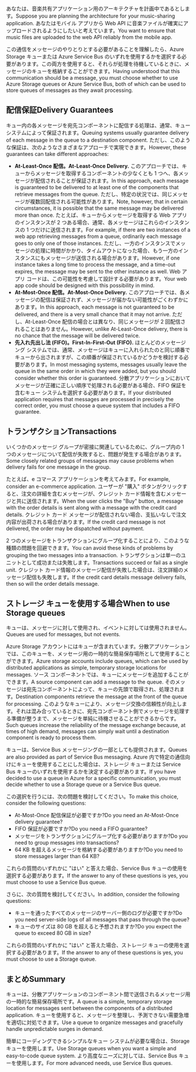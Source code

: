 <span data-ttu-id="64b97-101">あなたは、音楽共有アプリケーション用のアーキテクチャを計画中であるとします。</span><span class="sxs-lookup"><span data-stu-id="64b97-101">Suppose you are planning the architecture for your music-sharing application.</span></span> <span data-ttu-id="64b97-102">あなたはモバイル アプリから Web API に音楽ファイルが確実にアップロードされるようにしたいと考えています。</span><span class="sxs-lookup"><span data-stu-id="64b97-102">You want to ensure that music files are uploaded to the web API reliably from the mobile app.</span></span>

<span data-ttu-id="64b97-103">この通信をメッセージのやりとりとする必要があることを理解したら、Azure Storage キューまたは Azure Service Bus のいずれを使用するかを選択する必要があります。この両方を使用すると、それらが処理を待機しているときに、メッセージのキューを格納することができます。</span><span class="sxs-lookup"><span data-stu-id="64b97-103">Having understood that this communication should be a message, you must choose whether to use Azure Storage queues or Azure Service Bus, both of which can be used to store queues of messages as they await processing.</span></span>

## <a name="delivery-guarantees"></a><span data-ttu-id="64b97-104">配信保証</span><span class="sxs-lookup"><span data-stu-id="64b97-104">Delivery Guarantees</span></span>

<span data-ttu-id="64b97-105">キュー内の各メッセージを宛先コンポーネントに配信する処理は、通常、キュー システムによって保証されます。</span><span class="sxs-lookup"><span data-stu-id="64b97-105">Queuing systems usually guarantee delivery of each message in the queue to a destination component.</span></span> <span data-ttu-id="64b97-106">ただし、このような保証は、次のようなさまざまなアプローチで実現できます。</span><span class="sxs-lookup"><span data-stu-id="64b97-106">However, these guarantees can take different approaches:</span></span>

- <span data-ttu-id="64b97-107">**At-Least-Once 配信。**</span><span class="sxs-lookup"><span data-stu-id="64b97-107">**At-Least-Once Delivery.**</span></span> <span data-ttu-id="64b97-108">このアプローチでは、キューからメッセージを取得するコンポーネントの少なくとも 1 つへ、各メッセージが配信されることが保証されます。</span><span class="sxs-lookup"><span data-stu-id="64b97-108">In this approach, each message is guaranteed to be delivered to at least one of the components that retrieve messages from the queue.</span></span> <span data-ttu-id="64b97-109">ただし、特定の状況では、同じメッセージが複数回配信される可能性があります。</span><span class="sxs-lookup"><span data-stu-id="64b97-109">Note, however, that in certain circumstances, it is possible that the same message may be delivered more than once.</span></span> <span data-ttu-id="64b97-110">たとえば、キューからメッセージを取得する Web アプリのインスタンスが 2 つある場合、通常、各メッセージはこれらのインスタンスの 1 つだけに送信されます。</span><span class="sxs-lookup"><span data-stu-id="64b97-110">For example, if there are two instances of a web app retrieving messages from a queue, ordinarily each message goes to only one of those instances.</span></span> <span data-ttu-id="64b97-111">ただし、一方のインスタンスでメッセージの処理に時間がかかり、タイムアウトになった場合、もう一方のインスタンスにもメッセージが送信される場合があります。</span><span class="sxs-lookup"><span data-stu-id="64b97-111">However, if one instance takes a long time to process the message, and a time-out expires, the message may be sent to the other instance as well.</span></span> <span data-ttu-id="64b97-112">Web アプリ コードは、この可能性を考慮して設計する必要があります。</span><span class="sxs-lookup"><span data-stu-id="64b97-112">Your web app code should be designed with this possibility in mind.</span></span>
- <span data-ttu-id="64b97-113">**At-Most-Once 配信。**</span><span class="sxs-lookup"><span data-stu-id="64b97-113">**At-Most-Once Delivery.**</span></span> <span data-ttu-id="64b97-114">このアプローチでは、各メッセージの配信は保証されず、メッセージが届かない可能性がごくわずかにあります。</span><span class="sxs-lookup"><span data-stu-id="64b97-114">In this approach, each message is not guaranteed to be delivered, and there is a very small chance that it may not arrive.</span></span> <span data-ttu-id="64b97-115">ただし、At-Least-Once 配信の場合とは異なり、同じメッセージが 2 回配信されることはありません。</span><span class="sxs-lookup"><span data-stu-id="64b97-115">However, unlike At-Least-Once delivery, there is no chance that the message will be delivered twice.</span></span>
- <span data-ttu-id="64b97-116">**先入れ先出し法 (FIFO)。**</span><span class="sxs-lookup"><span data-stu-id="64b97-116">**First-In-First-Out (FIFO).**</span></span> <span data-ttu-id="64b97-117">ほとんどのメッセージング システムでは、通常、メッセージはキューに入れられたのと同じ順番でキューから出されますが、この順番が保証されているかどうかを検討する必要があります。</span><span class="sxs-lookup"><span data-stu-id="64b97-117">In most messaging systems, messages usually leave the queue in the same order in which they were added, but you should consider whether this order is guaranteed.</span></span> <span data-ttu-id="64b97-118">分散アプリケーションにおいてメッセージが正確に正しい順序で処理される必要がある場合、FIFO 保証を含むキュー システムを選択する必要があります。</span><span class="sxs-lookup"><span data-stu-id="64b97-118">If your distributed application requires that messages are processed in precisely the correct order, you must choose a queue system that includes a FIFO guarantee.</span></span>

## <a name="transactions"></a><span data-ttu-id="64b97-119">トランザクション</span><span class="sxs-lookup"><span data-stu-id="64b97-119">Transactions</span></span>

<span data-ttu-id="64b97-120">いくつかのメッセージ グループが密接に関連しているために、グループ内の 1 つのメッセージについて配信が失敗すると、問題が発生する場合があります。</span><span class="sxs-lookup"><span data-stu-id="64b97-120">Some closely related groups of messages may cause problems when delivery fails for one message in the group.</span></span>

<span data-ttu-id="64b97-121">たとえば、e コマース アプリケーションを考えてみます。</span><span class="sxs-lookup"><span data-stu-id="64b97-121">For example, consider an e-commerce application.</span></span> <span data-ttu-id="64b97-122">ユーザーが "購入" ボタンがクリックすると、注文の詳細を含むメッセージが、クレジット カード情報を含むメッセージと共に送信されます。</span><span class="sxs-lookup"><span data-stu-id="64b97-122">When the user clicks the "Buy" button, a message with the order details is sent along with a message with the credit card details.</span></span> <span data-ttu-id="64b97-123">クレジット カード メッセージが配信されない場合、支払いなしで注文内容が出荷される場合があります。</span><span class="sxs-lookup"><span data-stu-id="64b97-123">If the credit card message is not delivered, the order may be dispatched without payment.</span></span>

<span data-ttu-id="64b97-124">2 つのメッセージをトランザクションにグループ化することにより、このような種類の問題を回避できます。</span><span class="sxs-lookup"><span data-stu-id="64b97-124">You can avoid these kinds of problems by grouping the two messages into a transaction.</span></span> <span data-ttu-id="64b97-125">トランザクションは単一のユニットとして成功または失敗します。</span><span class="sxs-lookup"><span data-stu-id="64b97-125">Transactions succeed or fail as a single unit.</span></span> <span data-ttu-id="64b97-126">クレジット カード情報のメッセージ配信が失敗した場合は、注文詳細のメッセージ配信も失敗します。</span><span class="sxs-lookup"><span data-stu-id="64b97-126">If the credit card details message delivery fails, then so will the order details message.</span></span>

## <a name="when-to-use-storage-queues"></a><span data-ttu-id="64b97-127">ストレージ キューを使用する場合</span><span class="sxs-lookup"><span data-stu-id="64b97-127">When to use Storage queues</span></span>

<span data-ttu-id="64b97-128">キューは、メッセージに対して使用され、イベントに対しては使用されません。</span><span class="sxs-lookup"><span data-stu-id="64b97-128">Queues are used for messages, but not events.</span></span>

<span data-ttu-id="64b97-129">Azure Storage アカウントにはキューが含まれています。分散アプリケーションでは、このキューを、メッセージ用の一時的な簡易保存場所として使用することができます。</span><span class="sxs-lookup"><span data-stu-id="64b97-129">Azure storage accounts include queues, which can be used by distributed applications as simple, temporary storage locations for messages.</span></span> <span data-ttu-id="64b97-130">ソース コンポーネントでは、キューにメッセージを追加することができます。</span><span class="sxs-lookup"><span data-stu-id="64b97-130">A source component can add a message to the queue.</span></span> <span data-ttu-id="64b97-131">そのメッセージは宛先コンポーネントによって、キューの先頭で取得され、処理されます。</span><span class="sxs-lookup"><span data-stu-id="64b97-131">Destination components retrieve the message at the front of the queue for processing.</span></span> <span data-ttu-id="64b97-132">このようなキューにより、メッセージ交換の信頼性が向上します。それは混み合っているときに、宛先コンポーネント側でメッセージを処理する準備が整うまで、メッセージを単純に待機させることができるからです。</span><span class="sxs-lookup"><span data-stu-id="64b97-132">Such queues increase the reliability of the message exchange because, at times of high demand, messages can simply wait until a destination component is ready to process them.</span></span>

<span data-ttu-id="64b97-133">キューは、Service Bus メッセージングの一部としても提供されます。</span><span class="sxs-lookup"><span data-stu-id="64b97-133">Queues are also provided as part of Service Bus messaging.</span></span> <span data-ttu-id="64b97-134">Azure 内で特定の通信向けにキューを使用することにした場合は、ストレージ キューまたは Service Bus キューのいずれを使用するかを決定する必要があります。</span><span class="sxs-lookup"><span data-stu-id="64b97-134">If you have decided to use a queue in Azure for a specific communication, you must decide whether to use a Storage queue or a Service Bus queue.</span></span>

<span data-ttu-id="64b97-135">この選択を行うには、次の問題を検討してください。</span><span class="sxs-lookup"><span data-stu-id="64b97-135">To make this choice, consider the following questions:</span></span>

- <span data-ttu-id="64b97-136">At-Most-Once 配信保証が必要ですか?</span><span class="sxs-lookup"><span data-stu-id="64b97-136">Do you need an At-Most-Once delivery guarantee?</span></span>
- <span data-ttu-id="64b97-137">FIFO 保証が必要ですか?</span><span class="sxs-lookup"><span data-stu-id="64b97-137">Do you need a FIFO guarantee?</span></span>
- <span data-ttu-id="64b97-138">メッセージをトランザクションにグループ化する必要がありますか?</span><span class="sxs-lookup"><span data-stu-id="64b97-138">Do you need to group messages into transactions?</span></span>
- <span data-ttu-id="64b97-139">64 KB を超えるメッセージを格納する必要がありますか?</span><span class="sxs-lookup"><span data-stu-id="64b97-139">Do you need to store messages larger than 64 KB?</span></span>

<span data-ttu-id="64b97-140">これらの質問のいずれかに "はい" と答えた場合、Service Bus キューの使用を選択する必要があります。</span><span class="sxs-lookup"><span data-stu-id="64b97-140">If the answer to any of these questions is yes, you must choose to use a Service Bus queue.</span></span>

<span data-ttu-id="64b97-141">さらに、次の質問を検討してください。</span><span class="sxs-lookup"><span data-stu-id="64b97-141">In addition, consider the following questions:</span></span>

- <span data-ttu-id="64b97-142">キューを通ったすべてのメッセージのサーバー側のログが必要ですか?</span><span class="sxs-lookup"><span data-stu-id="64b97-142">Do you need server-side logs of all messages that pass through the queue?</span></span>
- <span data-ttu-id="64b97-143">キューのサイズは 80 GB を超えると予想されますか?</span><span class="sxs-lookup"><span data-stu-id="64b97-143">Do you expect the queue to exceed 80 GB in size?</span></span>

<span data-ttu-id="64b97-144">これらの質問のいずれかに "はい" と答えた場合、ストレージ キューの使用を選択する必要があります。</span><span class="sxs-lookup"><span data-stu-id="64b97-144">If the answer to any of these questions is yes, you must choose to use a Storage queue.</span></span>

## <a name="summary"></a><span data-ttu-id="64b97-145">まとめ</span><span class="sxs-lookup"><span data-stu-id="64b97-145">Summary</span></span>

<span data-ttu-id="64b97-146">キューは、分散アプリケーションのコンポーネント間で送信されるメッセージ用の一時的な簡易保存場所です。</span><span class="sxs-lookup"><span data-stu-id="64b97-146">A queue is a simple, temporary storage location for messages sent between the components of a distributed application.</span></span> <span data-ttu-id="64b97-147">キューを使用すると、メッセージを整理し、予測できない需要急増を適切に対処できます。</span><span class="sxs-lookup"><span data-stu-id="64b97-147">Use a queue to organize messages and gracefully handle unpredictable surges in demand.</span></span>

<span data-ttu-id="64b97-148">簡単にコーディングできるシンプルなキュー システムが必要な場合は、Storage キューを使用します。</span><span class="sxs-lookup"><span data-stu-id="64b97-148">Use Storage queues when you want a simple and easy-to-code queue system.</span></span> <span data-ttu-id="64b97-149">より高度なニーズに対しては、Service Bus キューを使用します。</span><span class="sxs-lookup"><span data-stu-id="64b97-149">For more advanced needs, use Service Bus queues.</span></span>
